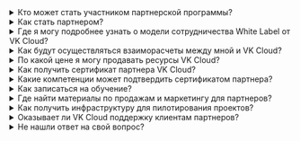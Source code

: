 
<details>

<summary>Кто может стать участником партнерской программы?</summary>

Партнерами VK Cloud могут стать юридические лица и индивидуальные предприниматели, оформившие и подписавшие с нами реселлерский договор.

</details>

<details>

<summary>Как стать партнером?</summary>

Чтобы стать партнером VK Cloud, заполните заявку на [нашем сайте](https://cloud.vk.com/partner), указав необходимые данные о компании. Наш менеджер свяжется с вами в кратчайшие сроки.

Если по каким-то причинам менеджер не связался с вами, отправьте запрос на почту [partner@mcs.mail.ru](mailto:partner@mcs.mail.ru).

</details>

<details>

<summary>Где я могу подробнее узнать о модели сотрудничества White Label от VK Cloud?</summary>

Вы можете узнать о деталях сотрудничества у вашего менеджера по работе с партнерами, отправив заявку на партнерство с сайта или написав на почту [partner@mcs.mail.ru](mailto:partner@mcs.mail.ru).

</details>

<details>

<summary>Как будут осуществляться взаиморасчеты между мной и VK Cloud?</summary>

Каждый месяц вы будете получать отчетные документы с детализацией по потреблению
ваших клиентов. Счет на оплату будет поступать от бухгалтерии VK Cloud.

</details>

<details>

<summary>По какой цене я могу продавать ресурсы VK Cloud?</summary>

По модели сотрудничества «Партнер» мы не ограничиваем для вас условия продажи ресурсов вашим клиентам. Вы можете установить любую стоимость услуг. При необходимости, мы можем не отображать их цену в Личном Кабинете вашего клиента.

Клиенты, купившие услуги VK Cloud по рекомендации Агента, приобретают их по ценам, указанным в [прайс-листе](https://cloud.vk.com/pricelist) VK Cloud.

</details>

<details>

<summary>Как получить сертификат партнера VK Cloud?</summary>

Для получения сертификата необходимо пройти {linkto(/ru/intro/start/partners/about-partners/#study)[text=обучение]} по компетенциям.

</details>

<details>

<summary>Какие компетенции может подтвердить сертификатом партнера?</summary>

Партнерам VK Cloud доступно обучение по двум направлениям:

- Sale;
- Pre-sale.

</details>

<details>

<summary>Как записаться на обучение?</summary>

Для записи на обучение обратитесь к вашему менеджеру по работе с партнерами.

</details>

<details>

<summary>Где найти материалы по продажам и маркетингу для партнеров?</summary>

Материалы доступны только действующим партнерам после подписания партнерского договора.

</details>

<details>

<summary>Как получить инфраструктуру для пилотирования проектов?</summary>

Получить инфраструктуру можно после подписания договора. Если вы уже являетесь партнером VK Cloud, сообщите нам о потребности в инфраструткуре на [портале поддержки](https://support.mcs.mail.ru), по почте [partner@mcs.mail.ru](mailto:partner@mcs.mail.ru) или через своего менеджера по работе с партнерами.

</details>

<details>

<summary>Оказывает ли VK Cloud поддержку клиентам партнеров?</summary>

Да, специалисты VK Cloud оказывают клиентам партнера такую же полную поддержку 24/7, как и прямым клиентам.

</details>

<details>

<summary>Не нашли ответ на свой вопрос?</summary>

Напишите нам на почту [partner@mcs.mail.ru](mailto:partner@mcs.mail.ru)

</details>
